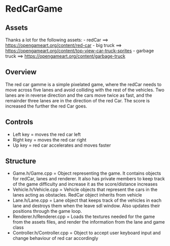# RedCarGame

## Assets

Thanks a lot for the following assets:
    - redCar ==> https://opengameart.org/content/red-car
    - big truck ==> https://opengameart.org/content/top-view-car-truck-sprites
    - garbage truck ==> https://opengameart.org/content/garbage-truck
 
 
## Overview

The red car gamme is a simple pixelated game, where the redCar needs to move across five lanes and avoid colliding with the rest of the vehicles. Two lanes are in reverse direction and the cars move twice as fast, and the remainder three lanes are in the direction of the red Car. The score is increased the further the red Car goes.

## Controls

- Left key = moves the red car left
- Right key = moves the red car right
- Up key = red car accelerates and moves faster

## Structure

- Game.h/Game.cpp = Object representing the game. It contains objects for redCar, lanes and renderer. It also has private members to keep track of the game difficulty and increase it as the score/distance increases
- Vehicle.h/Vehicle.cpp = Vehicle objects that represent the cars in the lanes acting as obstacles. RedCar object inherits from vehicle
- Lane.h/Lane.cpp = Lane object that keeps track of the vehicles in each lane and destroys them when the leave sdl window. Also updates their positions through the game loop.
- Renderer.h/Renderer.cpp = Loads the textures needed for the game from the assets files, and render the information from the lane and game class
- Controller.h/Controller.cpp = Object to accept user keyboard input and change behaviour of red car accordingly
